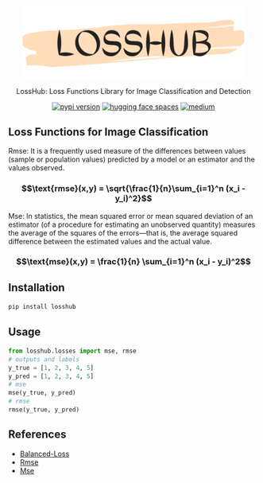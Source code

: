 <p align="center">
<img src="doc/logo.png" width="450">
</p>
<p align="center"> LossHub: Loss Functions Library for Image Classification and Detection</p>
<div align="center">
    <a href="https://badge.fury.io/for/py/losshub"><img src="https://badge.fury.io/py/losshub.svg" alt="pypi version"></a>
    <a href="[![Hugging Face Spaces](https://img.shields.io/badge/%F0%9F%A4%97%20Hugging%20Face-Spaces-blue)](https://huggingface.co/kadirnar)"><img src="https://img.shields.io/badge/%F0%9F%A4%97%20Hugging%20Face-Spaces-blue.svg" alt="hugging face spaces"></a>
    <a href="[![Medium](https://img.shields.io/badge/Medium-Blog-red)](https://medium.com/@kadir.nar)"><img src="https://img.shields.io/badge/%20Medium%20-Blog-blue.svg" alt="medium"></a>

</div>

## Loss Functions for Image Classification

Rmse: It is a frequently used measure of the differences between values (sample or population values) predicted by a model or an estimator and the values observed. 
### $$\text{rmse}(x,y) = \sqrt{\frac{1}{n}\sum_{i=1}^n (x_i - y_i)^2}$$
Mse: In statistics, the mean squared error or mean squared deviation of an estimator (of a procedure for estimating an unobserved quantity) measures the average of the squares of the errors—that is, the average squared difference between the estimated values and the actual value. 
### $$\text{mse}(x,y) = \frac{1}{n} \sum_{i=1}^n (x_i - y_i)^2$$


## Installation
```bash
pip install losshub
```

## Usage
```python
from losshub.losses import mse, rmse
# outputs and labels
y_true = [1, 2, 3, 4, 5]
y_pred = [1, 2, 3, 4, 5]
# mse
mse(y_true, y_pred)
# rmse
rmse(y_true, y_pred)
```

## References
- [Balanced-Loss](https://github.com/fcakyon/balanced-loss/)
- [Rmse](https://en.wikipedia.org/wiki/Root_mean_squared_error)
- [Mse](https://en.wikipedia.org/wiki/Mean_squared_error)
